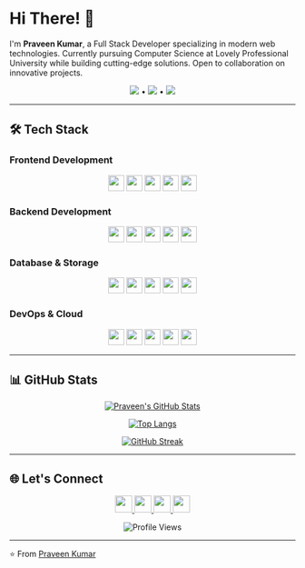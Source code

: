# Hi There! 👋  
I'm **Praveen Kumar**, a Full Stack Developer specializing in modern web technologies. Currently pursuing Computer Science at Lovely Professional University while building cutting-edge solutions. Open to collaboration on innovative projects.

<p align="center">
  <a href="#"><img src="https://img.shields.io/badge/1%2B-Years%20Experience-blue?style=flat-square"></a> •
  <a href="#"><img src="https://img.shields.io/badge/16%2B-Technologies-orange?style=flat-square"></a> •
  <a href="#"><img src="https://img.shields.io/badge/10%2B-Projects%20Built-success?style=flat-square"></a>
</p>

---

## 🛠️ Tech Stack  

### **Frontend Development**  
<div align="center">
  <img src="https://img.shields.io/badge/React-20232A?logo=react&logoColor=61DAFB" height="28">
  <img src="https://img.shields.io/badge/Next.js-000000?logo=nextdotjs&logoColor=white" height="28">
  <img src="https://img.shields.io/badge/TypeScript-3178C6?logo=typescript&logoColor=white" height="28">
  <img src="https://img.shields.io/badge/Tailwind_CSS-06B6D4?logo=tailwindcss&logoColor=white" height="28">
  <img src="https://img.shields.io/badge/Framer_Motion-0055FF?logo=framer&logoColor=white" height="28">
</div>

### **Backend Development**  
<div align="center">
  <img src="https://img.shields.io/badge/Node.js-339933?logo=nodedotjs&logoColor=white" height="28">
  <img src="https://img.shields.io/badge/FastAPI-009688?logo=fastapi&logoColor=white" height="28">
  <img src="https://img.shields.io/badge/Express.js-000000?logo=express&logoColor=white" height="28">
  <img src="https://img.shields.io/badge/WebSockets-010101?logo=websocket&logoColor=white" height="28">
  <img src="https://img.shields.io/badge/Apache_Kafka-231F20?logo=apachekafka&logoColor=white" height="28">
</div>

### **Database & Storage**  
<div align="center">
  <img src="https://img.shields.io/badge/MongoDB-47A248?logo=mongodb&logoColor=white" height="28">
  <img src="https://img.shields.io/badge/PostgreSQL-4169E1?logo=postgresql&logoColor=white" height="28">
  <img src="https://img.shields.io/badge/Prisma-2D3748?logo=prisma&logoColor=white" height="28">
  <img src="https://img.shields.io/badge/MySQL-4479A1?logo=mysql&logoColor=white" height="28">
  <img src="https://img.shields.io/badge/Redis-DC382D?logo=redis&logoColor=white" height="28">
</div>

### **DevOps & Cloud**  
<div align="center">
  <img src="https://img.shields.io/badge/Docker-2496ED?logo=docker&logoColor=white" height="28">
  <img src="https://img.shields.io/badge/Kubernetes-326CE5?logo=kubernetes&logoColor=white" height="28">
  <img src="https://img.shields.io/badge/CI/CD-FF6C37?logo=githubactions&logoColor=white" height="28">
  <img src="https://img.shields.io/badge/AWS-232F3E?logo=amazonaws&logoColor=white" height="28">
  <img src="https://img.shields.io/badge/GitHub_Actions-2088FF?logo=githubactions&logoColor=white" height="28">
</div>

---

## 📊 GitHub Stats  
<div align="center">
  
  [![Praveen's GitHub Stats](https://github-readme-stats.vercel.app/api?username=Praveenkumar07007&show_icons=true&theme=radical)](https://github.com/Praveenkumar07007)
  
  [![Top Langs](https://github-readme-stats.vercel.app/api/top-langs/?username=Praveenkumar07007&layout=compact&theme=radical)](https://github.com/Praveenkumar07007)
  
  [![GitHub Streak](https://streak-stats.demolab.com/?user=Praveenkumar07007&theme=radical)](https://github.com/Praveenkumar07007)

</div>

---

## 🌐 Let's Connect  
<p align="center">
  <a href="mailto:praveenpream36@gmail.com">
    <img src="https://img.shields.io/badge/Gmail-D14836?logo=gmail&logoColor=white" height="30">
  </a>
  <a href="https://www.linkedin.com/in/praveen-kumar-sde/">
    <img src="https://img.shields.io/badge/LinkedIn-0A66C2?logo=linkedin&logoColor=white" height="30">
  </a>
  <a href="https://twitter.com/praveendotpro">
    <img src="https://img.shields.io/badge/Twitter-1DA1F2?logo=twitter&logoColor=white" height="30">
  </a>
  <a href="https://krpraveen.me">
    <img src="https://img.shields.io/badge/Portfolio-FF7139?logo=firefox&logoColor=white" height="30">
  </a>
</p>

<div align="center">
  <img src="https://komarev.com/ghpvc/?username=Praveenkumar07007&color=dc143c" alt="Profile Views">
</div>

---

⭐ From [Praveen Kumar](https://github.com/Praveenkumar07007)
